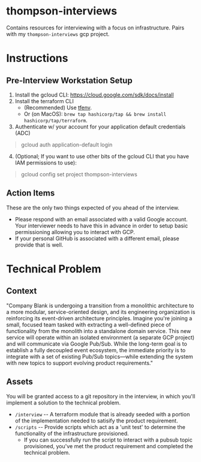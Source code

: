 # thompson-interviews
Contains resources for interviewing with a focus on infrastructure. Pairs with my `thompson-interviews` gcp project.

# Instructions

## Pre-Interview Workstation Setup
1. Install the gcloud CLI: https://cloud.google.com/sdk/docs/install
2. Install the terraform CLI
    - (Recommended) Use [tfenv](https://github.com/tfutils/tfenv).
    - Or (on MacOS): `brew tap hashicorp/tap && brew install hashicorp/tap/terraform`.
3. Authenticate w/ your account for your application default credentials (ADC)
> gcloud auth application-default login
4. (Optional; If you want to use other bits of the gcloud CLI that you have IAM permissions to use):
> gcloud config set project thompson-interviews

## Action Items
These are the only two things expected of you ahead of the interview.
- Please respond with an email associated with a valid Google account. Your interviewer needs to
have this in advance in order to setup basic permissioning allowing you to interact with GCP.
- If your personal GitHub is associated with a different email, please provide that is well.

# Technical Problem 

## Context
"Company Blank is undergoing a transition from a monolithic architecture to a more modular,
service-oriented design, and its engineering organization is reinforcing its event-driven
architecture principles. Imagine you're joining a small, focused team tasked with extracting a 
well-defined piece of functionality from the monolith into a standalone domain service. 
This new service will operate within an isolated environment (a separate GCP project) 
and will communicate via Google Pub/Sub. While the long-term goal is to establish a 
fully decoupled event ecosystem, the immediate priority is to integrate with a set of 
existing Pub/Sub topics—while extending the system with new topics to support evolving 
product requirements."

## Assets
You will be granted access to a git repository in the interview, in which you'll implement
a solution to the technical problem.
- `/interview` -- A terraform module that is already seeded with a portion of the implementation
needed to satisify the product requirement.
- `/scripts` -- Provide scripts which act as a 'unit test' to determine the functionality of the infrastructure
 provisioned.
    - If you can successfully run the script to interact with a pubsub topic provisioned, you've met the
    product requirement and completed the technical problem.
